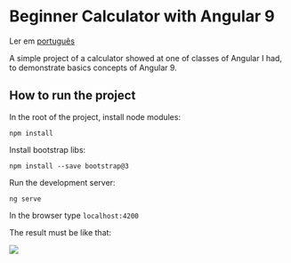 # Beginner Calculator with Angular 9

Ler em [português](https://github.com/BrunoSilveiraDev/calculator-angular/tree/master/translation) 

A simple project of a calculator showed at one of classes of Angular I had, to demonstrate basics concepts of Angular 9.

## How to run the project
In the root of the project, install node modules:
```
npm install
```
Install bootstrap libs:
```
npm install --save bootstrap@3
``` 
Run the development server:
```
ng serve
```
In the browser type ``localhost:4200``

The result must be like that:


![](https://github.com/BrunoSilveiraDev/calculator-angular/blob/master/image/print.png)
